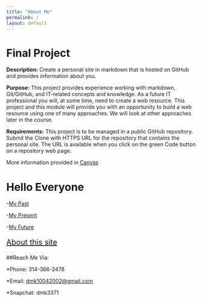 ```yaml
---
title: "About Me"
permalink: /
layout: default
---
```


# Final Project 

**Description:** Create a personal site in markdown that is hosted on GitHub and provides information about you.

**Purpose:** This project provides experience working with markdown, Git/GitHub, and IT-related concepts and knowledge. As a future IT professional you will, at some time, need to create a web resource. This project and this module will provide you with an opportunity to build a web resource using one of many approaches. We will look at other approaches later in the course.

**Requirements:** This project is to be managed in a public GitHub repository. Submit the Clone with HTTPS URL for the repository that contains the personal site.  The URL is available when you click on the green Code button on a repository web page.


More information provided in [Canvas](https://umsystem.instructure.com/courses/114929/assignments/1493477?module_item_id=5137247)

# Hello Everyone

-[My Past](./MyPast.md)

-[My Present](./MyPresent.md)

-[My Future](./MyFuture.md)


<p style="font-size: 20px; color:#1F9AFE;">
<a href="MyPast.md">About this site</a>
</p>


##Reach Me Via:

*Phone: 314-366-2478

*Email: dmk10042002@gmail.com

*Snapchat: dmk3371